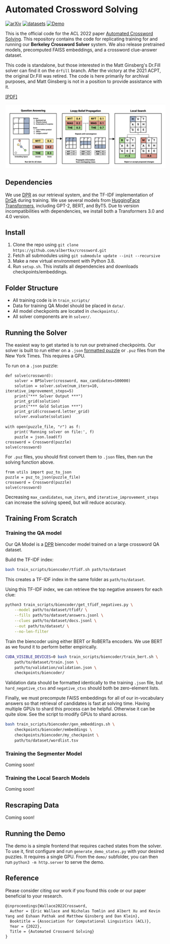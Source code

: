# Automated Crossword Solving
[![arXiv](https://img.shields.io/badge/arXiv-2205.09665-red.svg)](https://arxiv.org/abs/2205.09665)
[![datasets](https://img.shields.io/badge/datasets-CrosswordQA-green.svg)](https://huggingface.co/datasets/albertxu/CrosswordQA)
[![Demo](https://img.shields.io/badge/Streamlit-Demo-informational.svg)](https://berkeleycrosswordsolver.com/)

This is the official code for the ACL 2022 paper [Automated Crossword Solving](https://arxiv.org/abs/2205.09665). This repository contains the code for replicating training for and running our **Berkeley Crossword Solver** system. We also release pretrained models, precomputed FAISS embeddings, and a crossword clue-answer dataset.

This code is standalone, but those interested in the Matt Ginsberg's Dr.Fill solver can find it on the `drfill` branch. After the victory at the 2021 ACPT, the original Dr.Fill was retired.  The code is here primarily for archival purposes, and Matt Ginsberg is not in a position to provide assistance with it.

[[PDF]](https://arxiv.org/abs/2205.09665)

<p align="center">
  <img src="assets/pipeline.png" width="1000" title="Overview of the Berkeley Crossword Solver" alt="">
</p>

## Dependencies

We use [DPR](https://github.com/facebookresearch/DPR) as our retrieval system, and the TF-IDF implementation of [DrQA](https://github.com/facebookresearch/DrQA) during training. We use several models from [HuggingFace Transformers](https://github.com/huggingface/transformers), including GPT-2, BERT, and ByT5. Due to version incompatibilities with dependencies, we install both a Transformers 3.0 and 4.0 version.

## Install

1. Clone the repo using `git clone https://github.com/albertkx/crossword.git`
2. Fetch all submodules using `git submodule update --init --recursive`
4. Make a new virtual environment with Python 3.8.
5. Run `setup.sh`. This installs all dependencies and downloads checkpoints/embeddings.

## Folder Structure

- All training code is in `train_scripts/`
- Data for training QA Model should be placed in `data/`.
- All model checkpoints are located in `checkpoints/`.
- All solver components are in `solver/`.

## Running the Solver

The easiest way to get started is to run our pretrained checkpoints. Our solver is built to run either on a `.json` [formatted puzzle](https://www.xwordinfo.com/JSON/) or `.puz` files from the New York Times. This requires a GPU. 

To run on a `.json` puzzle:
```python3
def solve(crossword):
    solver = BPSolver(crossword, max_candidates=500000)
    solution = solver.solve(num_iters=10, iterative_improvement_steps=5)
    print("*** Solver Output ***")
    print_grid(solution)
    print("*** Gold Solution ***")
    print_grid(crossword.letter_grid)
    solver.evaluate(solution)

with open(puzzle_file, "r") as f:
    print('Running solver on file:', f)
    puzzle = json.load(f)
crossword = Crossword(puzzle)
solve(crossword)
```

For `.puz` files, you should first convert them to `.json` files, then run the solving function above.
```python3
from utils import puz_to_json
puzzle = puz_to_json(puzzle_file)
crossword = Crossword(puzzle)
solve(crossword)
```

Decreasing `max_candidates`, `num_iters`, and `iterative_improvement_steps` can increase the solving speed, but will reduce accuracy.

## Training From Scratch

### Training the QA model

Our QA Model is a [DPR](https://github.com/facebookresearch/DPR) biencoder model trained on a large crossword QA dataset.

Build the TF-IDF index:
```bash
bash train_scripts/biencoder/tfidf.sh path/to/dataset
```

This creates a TF-IDF index in the same folder as `path/to/dataset`.

Using this TF-IDF index, we can retrieve the top negative answers for each clue:
```bash
python3 train_scripts/biencoder/get_tfidf_negatives.py \
    --model path/to/dataset/tfidf/ \
    --fills path/to/dataset/answers.jsonl \
    --clues path/to/dataset/docs.jsonl \
    --out path/to/dataset/ \
    --no-len-filter
```

Train the biencoder using either BERT or RoBERTa encoders. We use BERT as we found it to perform better empirically.
```bash
CUDA_VISIBLE_DEVICES=0 bash train_scripts/biencoder/train_bert.sh \
    path/to/dataset/train.json \
    path/to/validation/validation.json \
    checkpoints/biencoder/
```

Validation data should be formatted identically to the training `.json` file, but `hard_negative_ctxs` and `negative_ctxs` should both be zero-element lists.

Finally, we must precompute FAISS embeddings for all of our in-vocabulary answers so that retrieval of candidates is fast at solving time. Having multiple GPUs to shard this process can be helpful. Otherwise it can be quite slow. See the script to modify GPUs to shard across.
```bash
bash train_scripts/biencoder/gen_embeddings.sh \
    checkpoints/biencoder/embeddings \
    checkpoints/biencoder/my_checkpoint \
    path/to/dataset/wordlist.tsv
```

### Training the Segmenter Model

Coming soon!

### Training the Local Search Models

Coming soon!

## Rescraping Data

Coming soon!

## Running the Demo

The demo is a simple frontend that requires cached states from the solver. To use it, first configure and run `generate_demo_states.py` with your desired puzzles. It requires a single GPU. From the `demo/` subfolder, you can then run `python3 -m http.server` to serve the demo.

## Reference

Please consider citing our work if you found this code or our paper beneficial to your research.

```
@inproceedings{Wallace2022Crossword,
  Author = {Eric Wallace and Nicholas Tomlin and Albert Xu and Kevin Yang and Eshaan Pathak and Matthew Ginsberg and Dan Klein},
  Booktitle = {Association for Computational Linguistics (ACL)},                            
  Year = {2022},
  Title = {Automated Crossword Solving}
}
```

